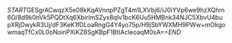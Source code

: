 $START$GESgrACwqzX5e08kKqAVnnpPZgT4m1LXVbj6/iJ0iYVp6we9hzXQhm6O/8d9k0nVk5PQDtXq6XbirlmSZyx8qIv1bcK6Uu5HMBnk34NJC5XbvU4bupXRjDwykR3Uj/dF3KeK1fDLoaRngG4Y4yo75p/H9jSbYWXMH9PWw+mOkgowmaqTfCx0L0oNoinPXiKZ6SgKBpF1BtIAcIeoaqM0sA==$END$